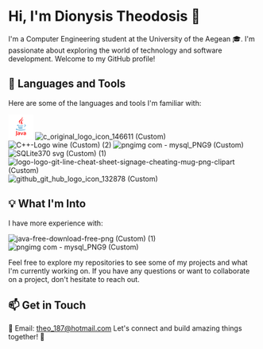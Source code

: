 # Hi, I'm Dionysis Theodosis 👋

I'm a Computer Engineering student at the University of the Aegean 🎓. I'm passionate about exploring the world of technology and software development. Welcome to my GitHub profile!

## 🚀 Languages and Tools

Here are some of the languages and tools I'm familiar with:

![java-free-download-free-png (Custom) (1)](https://github.com/DionysisTheodosis/DionysisTheodosis/blob/main/java-free-download-free-png%20(Custom)%20(1).png?raw=true)  ![c_original_logo_icon_146611 (Custom)](https://github.com/DionysisTheodosis/DionysisTheodosis/assets/63193630/906a0adf-9d7a-48a6-b1a8-2ef8d150d1c9)  ![C++-Logo wine (Custom) (2)](https://github.com/DionysisTheodosis/DionysisTheodosis/assets/63193630/d417cfe8-180e-46da-8425-35f87c27abd9)
 ![pngimg com - mysql_PNG9 (Custom)](https://github.com/DionysisTheodosis/DionysisTheodosis/assets/63193630/2508579c-f342-4a7c-8965-456ddd679c89) ![SQLite370 svg (Custom) (1)](https://github.com/DionysisTheodosis/DionysisTheodosis/assets/63193630/411d53b4-340e-4ebc-8c41-0456caac92fc) ![logo-logo-git-line-cheat-sheet-signage-cheating-mug-png-clipart (Custom)](https://github.com/DionysisTheodosis/DionysisTheodosis/assets/63193630/7129e814-42b5-49fa-8975-4a4b9f39cd8e)  ![github_git_hub_logo_icon_132878 (Custom)](https://github.com/DionysisTheodosis/DionysisTheodosis/assets/63193630/91cd3330-11d3-410d-b981-94857b2560db)



## 💡 What I'm Into

I have more experience with:

![java-free-download-free-png (Custom) (1)](https://github.com/DionysisTheodosis/DionysisTheodosis/assets/63193630/bf476340-2cdc-47a1-9ce9-63de50b914bb)  ![pngimg com - mysql_PNG9 (Custom)](https://github.com/DionysisTheodosis/DionysisTheodosis/assets/63193630/2508579c-f342-4a7c-8965-456ddd679c89)

Feel free to explore my repositories to see some of my projects and what I'm currently working on. If you have any questions or want to collaborate on a project, don't hesitate to reach out.

## 📫 Get in Touch

📧 Email: theo_187@hotmail.com
Let's connect and build amazing things together! 🌟
